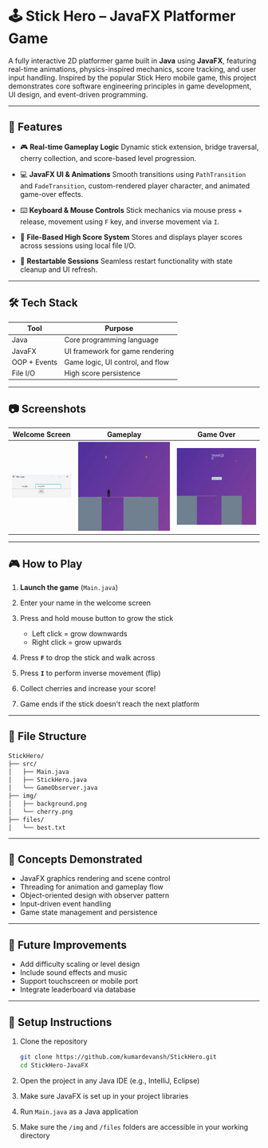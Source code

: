 # 🕹️ Stick Hero – JavaFX Platformer Game

A fully interactive 2D platformer game built in **Java** using **JavaFX**, featuring real-time animations, physics-inspired mechanics, score tracking, and user input handling. Inspired by the popular Stick Hero mobile game, this project demonstrates core software engineering principles in game development, UI design, and event-driven programming.

---

## 🚀 Features

* 🎮 **Real-time Gameplay Logic**
  Dynamic stick extension, bridge traversal, cherry collection, and score-based level progression.

* 💻 **JavaFX UI & Animations**
  Smooth transitions using `PathTransition` and `FadeTransition`, custom-rendered player character, and animated game-over effects.

* ⌨️ **Keyboard & Mouse Controls**
  Stick mechanics via mouse press + release, movement using `F` key, and inverse movement via `I`.

* 💾 **File-Based High Score System**
  Stores and displays player scores across sessions using local file I/O.

* 🔁 **Restartable Sessions**
  Seamless restart functionality with state cleanup and UI refresh.

---

## 🛠️ Tech Stack

| Tool         | Purpose                          |
| ------------ | -------------------------------- |
| Java         | Core programming language        |
| JavaFX       | UI framework for game rendering  |
| OOP + Events | Game logic, UI control, and flow |
| File I/O     | High score persistence           |

---

## 📷 Screenshots

| Welcome Screen              | Gameplay                      | Game Over                     |
| --------------------------- | ----------------------------- | ----------------------------- |
| ![Welcome](img/welcome.png) | ![Gameplay](img/gameplay.png) | ![GameOver](img/gameover.png) |

---

## 🎮 How to Play

1. **Launch the game** (`Main.java`)
2. Enter your name in the welcome screen
3. Press and hold mouse button to grow the stick

   * Left click = grow downwards
   * Right click = grow upwards
4. Press **`F`** to drop the stick and walk across
5. Press **`I`** to perform inverse movement (flip)
6. Collect cherries and increase your score!
7. Game ends if the stick doesn't reach the next platform

---

## 📁 File Structure

```
StickHero/
├── src/
│   ├── Main.java
│   ├── StickHero.java
│   └── GameObserver.java
├── img/
│   ├── background.png
│   └── cherry.png
├── files/
│   └── best.txt
```

---

## 🧠 Concepts Demonstrated

* JavaFX graphics rendering and scene control
* Threading for animation and gameplay flow
* Object-oriented design with observer pattern
* Input-driven event handling
* Game state management and persistence

---

## 📝 Future Improvements

* Add difficulty scaling or level design
* Include sound effects and music
* Support touchscreen or mobile port
* Integrate leaderboard via database

---

## 📌 Setup Instructions

1. Clone the repository

   ```bash
   git clone https://github.com/kumardevansh/StickHero.git
   cd StickHero-JavaFX
   ```
2. Open the project in any Java IDE (e.g., IntelliJ, Eclipse)
3. Make sure JavaFX is set up in your project libraries
4. Run `Main.java` as a Java application
5. Make sure the `/img` and `/files` folders are accessible in your working directory
